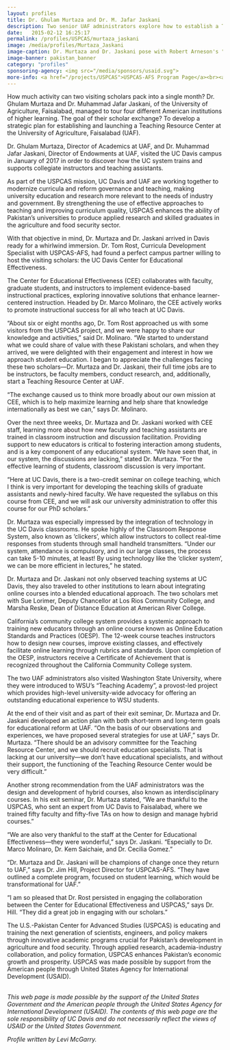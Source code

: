 ```yaml
---
layout: profiles
title: Dr. Ghulam Murtaza and Dr. M. Jafar Jaskani
description: Two senior UAF administrators explore how to establish a Teaching Resource Center for instructors and assistants.
date:   2015-02-12 16:25:17
permalink: /profiles/USPCAS/murtaza_jaskani
image: /media/profiles/Murtaza_Jaskani
image-caption: Dr. Murtaza and Dr. Jaskani pose with Robert Arneson's "Eye on Mrak" Egghead sculpture outside Mrak Hall.
image-banner: pakistan_banner
category: "profiles"
sponsoring-agency: <img src="/media/sponsors/usaid.svg">
more-info: <a href="/projects/USPCAS">USPCAS-AFS Program Page</a><br><a href="http://cee.ucdavis.edu/">UC Davis Center for Educational Effectiveness (CEE)</a>
---
```

How much activity can two visiting scholars pack into a single month? Dr. Ghulam Murtaza and Dr. Muhammad Jafar Jaskani, of the University of Agriculture, Faisalabad, managed to tour four different American institutions of higher learning. The goal of their scholar exchange? To develop a strategic plan for establishing and launching a Teaching Resource Center at the University of Agriculture, Faisalabad (UAF). <br>

Dr. Ghulam Murtaza, Director of Academics at UAF, and Dr. Muhammad Jafar Jaskani, Director of Endowments at UAF, visited the UC Davis campus in January of 2017 in order to discover how the UC system trains and supports collegiate instructors and teaching assistants. <br>

As part of the USPCAS mission, UC Davis and UAF are working together to modernize curricula and reform governance and teaching, making university education and research more relevant to the needs of industry and government. By strengthening the use of effective approaches to teaching and improving curriculum quality, USPCAS enhances the ability of Pakistan’s universities to produce applied research and skilled graduates in the agriculture and food security sector. <br>

With that objective in mind, Dr. Murtaza and Dr. Jaskani arrived in Davis ready for a whirlwind immersion. Dr. Tom Rost, Curricula Development Specialist with USPCAS-AFS, had found a perfect campus partner willing to host the visiting scholars: the UC Davis Center for Educational Effectiveness. <br>

The Center for Educational Effectiveness (CEE) collaborates with faculty, graduate students, and instructors to implement evidence-based instructional practices, exploring innovative solutions that enhance learner-centered instruction. Headed by Dr. Marco Molinaro, the CEE actively works to promote instructional success for all who teach at UC Davis. <br>

“About six or eight months ago, Dr. Tom Rost approached us with some visitors from the USPCAS project, and we were happy to share our knowledge and activities,” said Dr. Molinaro. “We started to understand what we could share of value with these Pakistani scholars, and when they arrived, we were delighted with their engagement and interest in how we approach student education. I began to appreciate the challenges facing these two scholars—Dr. Murtaza and Dr. Jaskani, their full time jobs are to be instructors, be faculty members, conduct research, and, additionally, start a Teaching Resource Center at UAF. <br>

“The exchange caused us to think more broadly about our own mission at CEE, which is to help maximize learning and help share that knowledge internationally as best we can,” says Dr. Molinaro. <br>

Over the next three weeks, Dr. Murtaza and Dr. Jaskani worked with CEE staff, learning more about how new faculty and teaching assistants are trained in classroom instruction and discussion facilitation. Providing support to new educators is critical to fostering interaction among students, and is a key component of any educational system. “We have seen that, in our system, the discussions are lacking,” stated Dr. Murtaza. “For the effective learning of students, classroom discussion is very important.<br>

“Here at UC Davis, there is a two-credit seminar on college teaching, which I think is very important for developing the teaching skills of graduate assistants and newly-hired faculty. We have requested the syllabus on this course from CEE, and we will ask our university administration to offer this course for our PhD scholars.”<br>

Dr. Murtaza was especially impressed by the integration of technology in the UC Davis classrooms. He spoke highly of the Classroom Response System, also known as ‘clickers’, which allow instructors to collect real-time responses from students through small handheld transmitters. “Under our system, attendance is compulsory, and in our large classes, the process can take 5-10 minutes, at least! By using technology like the ‘clicker system’, we can be more efficient in lectures,” he stated. <br>

Dr. Murtaza and Dr. Jaskani not only observed teaching systems at UC Davis, they also traveled to other institutions to learn about integrating online courses into a blended educational approach. The two scholars met with Sue Lorimer, Deputy Chancellor at Los Rios Community College, and Marsha Reske, Dean of Distance Education at American River College. <br>

California’s community college system provides a systemic approach to training new educators through an online course known as Online Education Standards and Practices (OESP). The 12-week course teaches instructors how to design new courses, improve existing classes, and effectively facilitate online learning through rubrics and standards. Upon completion of the OESP, instructors receive a Certificate of Achievement that is recognized throughout the California Community College system. <br>

The two UAF administrators also visited Washington State University, where they were introduced to WSU’s “Teaching Academy”, a provost-led project which provides high-level university-wide advocacy for offering an outstanding educational experience to WSU students. <br>

At the end of their visit and as part of their exit seminar, Dr. Murtaza and Dr. Jaskani developed an action plan with both short-term and long-term goals for educational reform at UAF. “On the basis of our observations and experiences, we have proposed several strategies for use at UAF,” says Dr. Murtaza. “There should be an advisory committee for the Teaching Resource Center, and we should recruit education specialists. That is lacking at our university—we don’t have educational specialists, and without their support, the functioning of the Teaching Resource Center would be very difficult.” <br>

Another strong recommendation from the UAF administrators was the design and development of hybrid courses, also known as interdisciplinary courses. In his exit seminar, Dr. Murtaza stated, “We are thankful to the USPCAS, who sent an expert from UC Davis to Faisalabad, where we trained fifty faculty and fifty-five TAs on how to design and manage hybrid courses.” <br>

“We are also very thankful to the staff at the Center for Educational Effectiveness—they were wonderful,” says Dr. Jaskani. “Especially to Dr. Marco Molinaro, Dr. Kem Saichaie, and Dr. Cecilia Gomez.” <br>

“Dr. Murtaza and Dr. Jaskani will be champions of change once they return to UAF,” says Dr. Jim Hill, Project Director for USPCAS-AFS. “They have outlined a complete program, focused on student learning, which would be transformational for UAF.” <br>

“I am so pleased that Dr. Rost persisted in engaging the collaboration between the Center for Educational Effectiveness and USPCAS,” says Dr. Hill. “They did a great job in engaging with our scholars.” <br>

The U.S.-Pakistan Center for Advanced Studies (USPCAS) is educating and training the next generation of scientists, engineers, and policy makers through innovative academic programs crucial for Pakistan’s development in agriculture and food security. Through applied research, academia-industry collaboration, and policy formation, USPCAS enhances Pakistan’s economic growth and prosperity. USPCAS was made possible by support from the American people through United States Agency for International Development (USAID). <br>
<br>

<i>This web page is made possible by the support of the United States Government and the American people through the United States Agency for International Development (USAID). The contents of this web page are the sole responsibility of UC Davis and do not necessarily reflect the views of USAID or the United States Government.</i><br>

<p><i>Profile written by Levi McGarry.</i></p>
